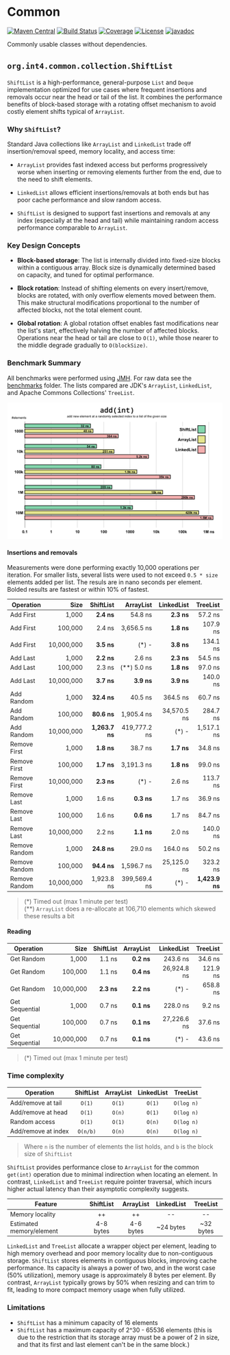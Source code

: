 # Common

[![Maven Central](https://maven-badges.herokuapp.com/maven-central/org.int4.common/parent/badge.svg)](https://maven-badges.herokuapp.com/maven-central/org.int4.common/parent)
[![Build Status](https://github.com/int4-org/Common/actions/workflows/maven.yml/badge.svg?branch=master)](https://github.com/int4-org/Common/actions)
[![Coverage](https://codecov.io/gh/int4-org/Common/branch/master/graph/badge.svg?token=QCNNRFYF98)](https://codecov.io/gh/int4-org/Common)
[![License](https://img.shields.io/badge/License-MIT-blue.svg)](https://opensource.org/licenses/MIT)
[![javadoc](https://javadoc.io/badge2/org.int4.common/parent/javadoc.svg)](https://javadoc.io/doc/org.int4.common/parent)

Commonly usable classes without dependencies.

## `org.int4.common.collection.ShiftList`

`ShiftList` is a high-performance, general-purpose `List` and `Deque` implementation optimized for
use cases where frequent insertions and removals occur near the head or tail of the list. It combines
the performance benefits of block-based storage with a rotating offset mechanism to avoid costly
element shifts typical of `ArrayList`.

### Why `ShiftList`?

Standard Java collections like `ArrayList` and `LinkedList` trade off insertion/removal speed,
memory locality, and access time:

- `ArrayList` provides fast indexed access but performs progressively worse when inserting or removing elements
  further from the end, due to the need to shift elements.

- `LinkedList` allows efficient insertions/removals at both ends but has poor cache performance and slow random access.

- `ShiftList` is designed to support fast insertions and removals at any index (especially at the head and tail)
  while maintaining random access performance comparable to `ArrayList`.

### Key Design Concepts

- **Block-based storage**: The list is internally divided into fixed-size blocks within a contiguous array.
  Block size is dynamically determined based on capacity, and tuned for optimal performance.

- **Block rotation**: Instead of shifting elements on every insert/remove, blocks are rotated, with only overflow
  elements moved between them. This make structural modifications proportional to the number of affected blocks,
  not the total element count.

- **Global rotation**: A global rotation offset enables fast modifications near the list's start, effectively
  halving the number of affected blocks. Operations near the head or tail are close to `O(1)`, while those nearer
  to the middle degrade gradually to `O(blockSize)`.

### Benchmark Summary

All benchmarks were performed using [JMH](https://github.com/openjdk/jmh). For raw data see the [benchmarks](https://github.com/int4-org/Common/tree/master/common-collection/benchmarks) folder.
The lists compared are JDK's `ArrayList`, `LinkedList`, and Apache Commons Collections' `TreeList`.

![Add(int) Benchmark](assets/add-benchmark.png)

#### Insertions and removals

Measurements were done performing exactly 10,000 operations per iteration. For smaller lists, several
lists were used to not exceed `0.5 * size` elements added per list. The resuls are in nano seconds per
element. Bolded results are fastest or within 10% of fastest.

| Operation    |     Size   |  ShiftList  |  ArrayList  | LinkedList  |   TreeList  |
|--------------|-----------:|------------:|------------:|------------:|------------:|
|Add First     |      1,000 |  **2.4 ns** |     54.8 ns |  **2.3 ns** |     57.2 ns |
|Add First     |    100,000 |      2.4 ns |  3,656.5 ns |  **1.8 ns** |    107.9 ns |
|Add First     | 10,000,000 |  **3.5 ns** |       (*) - |  **3.8 ns** |    134.1 ns |
|Add Last      |      1,000 |  **2.2 ns** |      2.6 ns |  **2.3 ns** |     54.5 ns |
|Add Last      |    100,000 |      2.3 ns | (**) 5.0 ns |  **1.8 ns** |     97.0 ns |
|Add Last      | 10,000,000 |  **3.7 ns** |  **3.9 ns** |  **3.9 ns** |    140.0 ns |
|Add Random    |      1,000 | **32.4 ns** |     40.5 ns |    364.5 ns |     60.7 ns |
|Add Random    |    100,000 | **80.6 ns** |  1,905.4 ns | 34,570.5 ns |    284.7 ns |
|Add Random    | 10,000,000 |**1,263.7 ns**|419,777.2 ns|       (*) - |  1,517.1 ns |
|Remove First  |      1,000 |  **1.8 ns** |     38.7 ns |  **1.7 ns** |     34.8 ns |
|Remove First  |    100,000 |  **1.7 ns** |  3,191.3 ns |  **1.8 ns** |     99.0 ns |
|Remove First  | 10,000,000 |  **2.3 ns** |       (*) - |      2.6 ns |    113.7 ns |
|Remove Last   |      1,000 |      1.6 ns |  **0.3 ns** |      1.7 ns |     36.9 ns |
|Remove Last   |    100,000 |      1.6 ns |  **0.6 ns** |      1.7 ns |     84.7 ns |
|Remove Last   | 10,000,000 |      2.2 ns |  **1.1 ns** |      2.0 ns |    140.0 ns |
|Remove Random |      1,000 | **24.8 ns** |     29.0 ns |    164.0 ns |     50.2 ns |
|Remove Random |    100,000 | **94.4 ns** |  1,596.7 ns | 25,125.0 ns |    323.2 ns |
|Remove Random | 10,000,000 |  1,923.8 ns |399,569.4 ns |       (*) - |**1,423.9 ns**|

> (*) Timed out (max 1 minute per test)\
> (**) `ArrayList` does a re-allocate at 106,710 elements which skewed these results a bit

#### Reading

| Operation    |     Size   | ShiftList |  ArrayList  | LinkedList  |   TreeList  |
|--------------|-----------:|----------:|------------:|------------:|------------:|
|Get Random    |      1,000 |    1.1 ns |  **0.2 ns** |    243.6 ns |     34.6 ns |
|Get Random    |    100,000 |    1.1 ns |  **0.4 ns** | 26,924.8 ns |    121.9 ns |
|Get Random    | 10,000,000 |**2.3 ns** |  **2.2 ns** |       (*) - |    658.8 ns |
|Get Sequential|      1,000 |    0.7 ns |  **0.1 ns** |    228.0 ns |      9.2 ns |
|Get Sequential|    100,000 |    0.7 ns |  **0.1 ns** | 27,226.6 ns |     37.6 ns |
|Get Sequential| 10,000,000 |    0.7 ns |  **0.1 ns** |       (*) - |     43.6 ns |

> (*) Timed out (max 1 minute per test)

### Time complexity

| Operation              | ShiftList | ArrayList | LinkedList | TreeList  |
|------------------------|:---------:|:---------:|:----------:|:---------:|
| Add/remove at tail     | `O(1)`    | `O(1)`    | `O(1)`    | `O(log n)` |
| Add/remove at head     | `O(1)`    | `O(n)`    | `O(1)`    | `O(log n)` |
| Random access          | `O(1)`    | `O(1)`    | `O(n)`    | `O(log n)` |
| Add/remove at index    | `O(n/b)`  | `O(n)`    | `O(n)`    | `O(log n)` |

> Where `n` is the number of elements the list holds, and `b` is the block size of `ShiftList`

`ShiftList` provides performance close to `ArrayList` for the common `get(int)` operation due to minimal
indirection when locating an element. In contrast, `LinkedList` and `TreeList` require pointer traversal,
which incurs higher actual latency than their asymptotic complexity suggests.

| Feature                  | ShiftList | ArrayList | LinkedList | TreeList  |
|--------------------------|:---------:|:---------:|:----------:|:---------:|
| Memory locality          | ++        | ++        | --         | --        |
| Estimated memory/element | 4-8 bytes | 4-6 bytes | ~24 bytes  | ~32 bytes |

`LinkedList` and `TreeList` allocate a wrapper object per element, leading to high memory overhead
and poor memory locality due to non-contiguous storage. `ShiftList` stores elements in contiguous
blocks, improving cache performance. Its capacity is always a power of two, and in the worst case
(50% utilization), memory usage is approximately 8 bytes per element. By contrast, `ArrayList`
typically grows by 50% when resizing and can trim to fit, leading to more compact memory usage when
fully utilized.

### Limitations

- `ShiftList` has a minimum capacity of 16 elements
- `ShiftList` has a maximum capacity of 2^30 - 65536 elements (this is due to the restriction that
  its storage array must be a power of 2 in size, and that its first and last element can't be in
  the same block.)